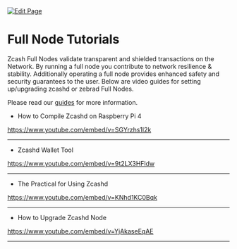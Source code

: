 <a href="https://github.com/henryquincy/zechub/edit/main/site/tutorials/Full_Node_Tutorials.md" target="_blank">
  <img src="https://img.shields.io/badge/Edit-blue" alt="Edit Page"/>
</a>

# Full Node Tutorials

Zcash Full Nodes validate transparent and shielded transactions on the Network. By running a full node you contribute to network resilience & stability. Additionally operating a full node provides enhanced safety and security guarantees to the user. Below are video guides for setting up/upgrading zcashd or zebrad Full Nodes.

Please read our [guides](/site/Guides/Full_Nodes) for more information.

- How to Compile Zcashd on Raspberry Pi 4

https://www.youtube.com/embed/v=SGYrzhs1l2k
____

- Zcashd Wallet Tool

https://www.youtube.com/embed/v=9t2LX3HFldw
____

- The Practical for Using Zcashd 

https://www.youtube.com/embed/v=KNhd1KC0Bqk
____

- How to Upgrade Zcashd Node

https://www.youtube.com/embed/v=YjAkaseEqAE
_____






